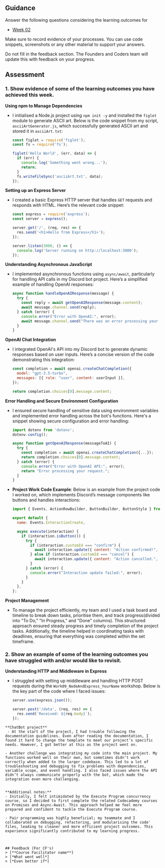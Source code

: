 ## Guidance
Answer the following questions considering the learning outcomes for
- [Week 02](https://learn.foundersandcoders.com/course/syllabus/developer/week02-project02-chatbot/learning-outcomes/)

Make sure to record evidence of your processes. You can use code snippets, screenshots or any other material to support your answers.

Do not fill in the feedback section. The Founders and Coders team will update this with feedback on your progress.

## Assessment
### 1. Show evidence of some of the learning outcomes you have achieved this week.

**Using npm to Manage Dependencies**
- I initialised a Node.js project using `npm init -y` and installed the `figlet` module to generate ASCII art. Below is the code snippet from my script, `asciiArtGenerator.js`, which successfully generated ASCII art and stored it in `asciiArt.txt`:
  
  ```javascript
  const figlet = require('figlet');
  const fs = require('fs');

  figlet('Hello World', (err, data) => {
    if (err) {
      console.log('Something went wrong...');
      return;
    }
    fs.writeFileSync('asciiArt.txt', data);
  });
  ```

**Setting up an Express Server**
- I created a basic Express HTTP server that handles `GET` requests and responds with HTML. Here’s the relevant code snippet:
  
  ```javascript
  const express = require('express');
  const server = express();

  server.get('/', (req, res) => {
    res.send('<h1>Hello from Express</h1>');
  });

  server.listen(3000, () => {
    console.log('Server running on http://localhost:3000');
  });
  ```

**Understanding Asynchronous JavaScript**
- I implemented asynchronous functions using `async/await`, particularly for handling API calls in my Discord bot project. Here’s a simplified example of handling OpenAI responses:
  
  ```javascript
  async function handleOpenAIResponse(message) {
    try {
      const reply = await getOpenAIResponse(message.content);
      await message.channel.send(reply);
    } catch (error) {
      console.error("Error with OpenAI:", error);
      await message.channel.send("There was an error processing your request.");
    }
  }
  ```

**OpenAI Chat Integration**
- I integrated OpenAI's API into my Discord bot to generate dynamic responses based on user inputs. Here’s a concise version of the code demonstrating this integration:
  
  ```javascript
  const completion = await openai.createChatCompletion({
    model: "gpt-3.5-turbo",
    messages: [{ role: "user", content: userInput }],
  });

  return completion.choices[0].message.content;
  ```

**Error Handling and Secure Environment Configuration**
- I ensured secure handling of sensitive data using environment variables and implemented error handling across the bot's functions. Here's a snippet showing secure configuration and error handling:
  
  ```javascript
  import dotenv from 'dotenv';
  dotenv.config();

  async function getOpenAIResponse(messageToAI) {
    try {
      const completion = await openai.createChatCompletion({...});
      return completion.choices[0].message.content;
    } catch (error) {
      console.error("Error with OpenAI API:", error);
      return "Error processing your request.";
    }
  }
  ```

- **Project Work Code Example**: Below is an example from the project code I worked on, which implements Discord’s message components like buttons and handles interactions:

  ```javascript
  import { Events, ActionRowBuilder, ButtonBuilder, ButtonStyle } from "discord.js";

  export default {
    name: Events.InteractionCreate,

    async execute(interaction) {
      if (interaction.isButton()) {
        try {
          if (interaction.customId === "confirm") {
            await interaction.update({ content: "Action confirmed!", components: [] });
          } else if (interaction.customId === "cancel") {
            await interaction.update({ content: "Action cancelled.", components: [] });
          }
        } catch (error) {
          console.error("Interaction update failed:", error);
        }
      }
    },
  };
  ```
  
**Project Management**
- To manage the project efficiently, my team and I used a task board and timeline to break down tasks, prioritise them, and track progress(divided into "To Do," "In Progress," and "Done" columns). This structured approach ensured steady progress and timely completion of the project tasks. Additionally, the timeline helped in coordinating tasks with deadlines, ensuring that everything was completed within the set timeframe. 

### 2. Show an example of some of the learning outcomes you have struggled with and/or would like to revisit.

**Understanding HTTP and Middleware in Express**
- I struggled with setting up middleware and handling HTTP POST requests during the `Work09_NodeAndExpress_YourName` workshop. Below is the key part of the code where I faced issues:
  
  ```javascript
  server.use(express.json());

  server.post('/data', (req, res) => {
    res.send(`Received: ${req.body}`);
  });
 ```
**ChatBot project**
  - At the start of the project, I had trouble following the documentation guidelines. Even after reading the documentation, I found it hard to change the template to meet our project’s specific needs. However, I got better at this as the project went on.

- Another challenge was integrating my code into the main project. My functions worked well on their own, but sometimes didn’t work correctly when added to the larger codebase. This led to a lot of troubleshooting and debugging to fix problems with dependencies, variable scope, and event handling. I also faced issues where the API didn’t always communicate properly with the bot, which made the integration even more challenging.


**Additional notes:**
- Initially, I felt intimidated by the Execute Program concurrency course, so I decided to first complete the related Codecademy courses on Promises and Async-Await. This approach helped me feel more prepared and confident to tackle the Execute Program course.

- Pair programming was highly beneficial; my teammate and I collaborated on debugging, refactoring, and modularising the code' files, leading to cleaner and more efficient project outcomes. This experience significantly contributed to my learning progress. 



## Feedback (For CF's)
> [**Course Facilitator name**]  
> [*What went well*]  
> [*Even better if*]
